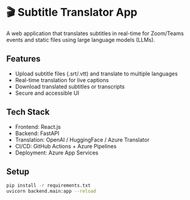 # 🎬 Subtitle Translator App

A web application that translates subtitles in real-time for Zoom/Teams events and static files using large language models (LLMs).

## Features
- Upload subtitle files (.srt/.vtt) and translate to multiple languages
- Real-time translation for live captions
- Download translated subtitles or transcripts
- Secure and accessible UI

## Tech Stack
- Frontend: React.js
- Backend: FastAPI
- Translation: OpenAI / HuggingFace / Azure Translator
- CI/CD: GitHub Actions + Azure Pipelines
- Deployment: Azure App Services

## Setup

```bash
pip install -r requirements.txt
uvicorn backend.main:app --reload

